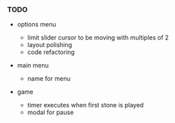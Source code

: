 ### TODO

- options menu
	- limit slider cursor to be moving with multiples of 2
	- layout polishing
	- code refactoring

- main menu
	- name for menu

- game
	- timer executes when first stone is played
	- modal for pause
